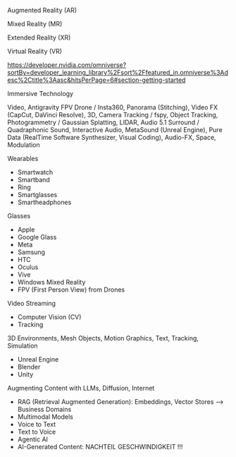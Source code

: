 Augmented Reality (AR)  

Mixed Reality (MR)

Extended Reality (XR)  

Virtual Reality (VR)  

https://developer.nvidia.com/omniverse?sortBy=developer_learning_library%2Fsort%2Ffeatured_in.omniverse%3Adesc%2Ctitle%3Aasc&hitsPerPage=6#section-getting-started  

Immersive Technology

Video, Antigravity FPV Drone / Insta360, Panorama (Stitching), Video FX (CapCut, DaVinci Resolve),
3D, Camera Tracking / fspy, Object Tracking,
Photogrammetry / Gaussian Splatting, LIDAR,
Audio 5.1 Surround / Quadraphonic Sound,
Interactive Audio, MetaSound (Unreal Engine), Pure Data (RealTime Software Synthesizer, Visual Coding),
Audio-FX, Space, Modulation


Wearables
- Smartwatch
- Smartband
- Ring
- Smartglasses
- Smartheadphones

Glasses  
- Apple
- Google Glass
- Meta
- Samsung
- HTC
- Oculus
- Vive
- Windows Mixed Reality
- FPV (First Person View) from Drones

Video Streaming  
- Computer Vision (CV)
- Tracking

3D Environments, Mesh Objects, Motion Graphics, Text, Tracking, Simulation  
- Unreal Engine
- Blender
- Unity 

Augmenting Content with LLMs, Diffusion, Internet
- RAG (Retrieval Augmented Generation): Embeddings, Vector Stores --> Business Domains
- Multimodal Models
- Voice to Text
- Text to Voice
- Agentic AI
- AI-Generated Content: NACHTEIL GESCHWINDIGKEIT !!!

